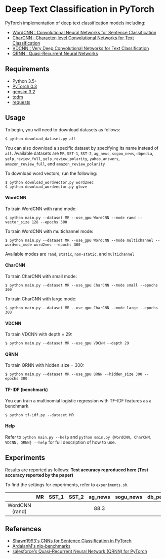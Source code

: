 # Deep Text Classification in PyTorch
PyTorch implementation of deep text classification models including:

- [WordCNN : Convolutional Neural Networks for Sentence Classification](https://arxiv.org/abs/1408.5882)
- [CharCNN : Character-level Convolutional Networks for Text Classification](https://arxiv.org/abs/1509.01626)
- [VDCNN : Very Deep Convolutional Networks for Text Classification](https://arxiv.org/abs/1606.01781)
- [QRNN : Quasi-Recurrent Neural Networks](https://arxiv.org/abs/1611.01576)

## Requirements
- Python 3.5+
- [PyTorch 0.3](pytorch.org)
- [gensim 3.2](https://github.com/RaRe-Technologies/gensim)
- [tqdm](https://github.com/tqdm/tqdm)
- [requests](https://github.com/requests/requests)

## Usage
To begin, you will need to download datasets as follows:
```
$ python download_dataset.py all
```
You can also download a specific dataset by specifying its name instead of `all`. Available datasets are `MR`, `SST-1`, `SST-2`, `ag_news`, `sogou_news`, `dbpedia`, `yelp_review_full`,  `yelp_review_polarity`, `yahoo_answers`, `amazon_review_full`, and `amazon_review_polarity`

To download word vectors, run the following:
```
$ python download_wordvector.py word2vec
$ python download_wordvector.py glove
```

#### WordCNN
To train WordCNN with rand mode:
```
$ python main.py --dataset MR --use_gpu WordCNN --mode rand --vector_size 128 --epochs 300
```
To train WordCNN with multichannel mode:
```
$ python main.py --dataset MR --use_gpu WordCNN --mode multichannel --wordvec_mode word2vec --epochs 300
```
Available modes are `rand`, `static`, `non-static`, and `multichannel`

#### CharCNN
To train CharCNN with small mode:
```
$ python main.py --dataset MR --use_gpu CharCNN --mode small --epochs 300
```
To train CharCNN with large mode:
```
$ python main.py --dataset MR --use_gpu CharCNN --mode large --epochs 300
```

#### VDCNN
To train VDCNN with depth = 29:
```
$ python main.py --dataset MR --use_gpu VDCNN --depth 29
```

#### QRNN
To train QRNN with hidden_size = 300:
```
$ python main.py --dataset MR --use_gpu QRNN --hidden_size 300 --epochs 300
```

#### TF-IDF (benchmark)
You can train a multinomial logistic regression with TF-IDF features as a benchmark.
```
$ python tf-idf.py --dataset MR
```

#### Help
Refer to `python main.py --help` and `python main.py {WordCNN, CharCNN, VDCNN, QRNN} --help` for full description of how to use.


## Experiments
Results are reported as follows: **Test accuracy reproduced here (Test accuracy reported by the paper)**

To find the settings for experiments, refer to `experiments.sh`.

|                                 |  MR  |     SST_1      |     SST_2      |       ag_news  |     sogu_news     |      db_pedia      | yelp_review_full | yelp_review_polarity | yahoo_answer | amazon_review_full | amazon_review_polarity |
|:-------------------------------:|:----:|:--------------:|:--------------:|:--------------:|:-----------------:|:------------------:|:--------------------:|:------------------:|:------------:|:------------------:|:----------------------:|
|WordCNN (rand)                   |      |                |                |    88.3        |                   |                    |           92.5       |                    |              |                    |                        |

## References
- [Shawn1993's CNNs for Sentence Classification in PyTorch](https://github.com/Shawn1993/cnn-text-classification-pytorch)
- [ArdalanM's nlp-benchmarks](https://github.com/ArdalanM/nlp-benchmarks)
- [salesforce's Quasi-Recurrent Neural Network (QRNN) for PyTorch](https://github.com/salesforce/pytorch-qrnn)
